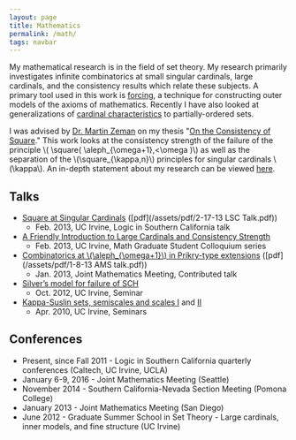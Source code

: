 ```yaml
---
layout: page
title: Mathematics
permalink: /math/
tags: navbar
---
```


<script src="https://cdn.mathjax.org/mathjax/latest/MathJax.js?config=TeX-AMS-MML_HTMLorMML" type="text/javascript"></script>

My mathematical research is in the field of set theory.  My research primarily investigates infinite combinatorics at small singular cardinals, large cardinals, and the consistency results which relate these subjects.  A primary tool used in this work is [forcing](https://en.wikipedia.org/wiki/Forcing_(mathematics)), a technique for constructing outer models of the axioms of mathematics.  Recently I have also looked at generalizations of [cardinal characteristics](https://en.wikipedia.org/wiki/Cardinal_characteristic_of_the_continuum) to partially-ordered sets.

I was advised by [Dr. Martin Zeman](http://math.uci.edu/~mzeman) on my thesis "[On the Consistency of Square](/assets/pdf/Dissertation.pdf)."  This work looks at the consistency strength of the failure of the principle \\( \square( \aleph\_{\omega+1},<\omega )\\) as well as the separation of the \\(\square\_{\kappa,n}\\) principles for singular cardinals \\(\kappa\\).  An in-depth statement about my research can be viewed [here](/assets/pdf/research.pdf).

## Talks

* [Square at Singular Cardinals](http://www.math.uci.edu/~mzeman/lsc-2013.html) ([pdf](/assets/pdf/2-17-13 LSC Talk.pdf))
    * Feb. 2013, UC Irvine, Logic in Southern California talk
* [A Friendly Introduction to Large Cardinals and Consistency Strength](http://math.uci.edu/~mgsc/talk.php?year=2013&number=2)
    * Feb. 2013, UC Irvine, Math Graduate Student Colloquium series
* [Combinatorics at \\(\aleph_{\omega+1}\\) in Prikry-type extensions](http://jointmathematicsmeetings.org/amsmtgs/2141_abstracts/1086-03-2225.pdf) ([pdf](/assets/pdf/1-8-13 AMS talk.pdf))
    * Jan. 2013, Joint Mathematics Meeting, Contributed talk
* [Silver’s model for failure of SCH](http://math.uci.edu/node/22670)
    * Oct. 2012, UC Irvine, Seminar
* [Kappa-Suslin sets, semiscales and scales I](http://math.uci.edu/node/21651) and [II](http://math.uci.edu/node/21661)
    * Apr. 2010, UC Irvine, Seminars

## Conferences

* Present, since Fall 2011 - Logic in Southern California quarterly conferences (Caltech, UC Irvine, UCLA)
* January 6-9, 2016 - Joint Mathematics Meeting (Seattle)
* November 2014 - Southern California-Nevada Section Meeting (Pomona College)
* January 2013 - Joint Mathematics Meeting (San Diego)
* June 2012 - Graduate Summer School in Set Theory - Large cardinals, inner models, and fine structure (UC Irvine)

